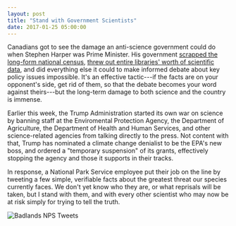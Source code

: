 ```yaml
---
layout: post
title: "Stand with Government Scientists"
date: 2017-01-25 05:00:00
---
```


Canadians got to see the damage an anti-science government could do when Stephen Harper was Prime Minister.
His government
[scrapped the long-form national census](http://www.theglobeandmail.com/news/politics/cities-footing-the-bill-for-data-gap-after-long-form-census-scrapped/article22695286/),
[threw out entire libraries' worth of scientific data](https://thetyee.ca/News/2013/12/23/Canadian-Science-Libraries/),
and did everything else it could to make informed debate about key policy issues impossible.
It's an effective tactic---if the facts are on your opponent's side,
get rid of them,
so that the debate becomes your word against theirs---but
the long-term damage to both science and the country is immense.

Earlier this week,
the Trump Administration started its own war on science
by banning staff at the Enviromental Protection Agency,
the Department of Agriculture,
the Department of Health and Human Services,
and other science-related agencies from talking directly to the press.
Not content with that,
Trump has nominated a climate change denialist to be the EPA's new boss,
and ordered a "temporary suspension" of its grants,
effectively stopping the agency and those it supports in their tracks.

In response,
a National Park Service employee put their job on the line by tweeting
a few simple, verifiable facts about the greatest threat our species currently faces.
We don't yet know who they are,
or what reprisals will be taken,
but I stand with them,
and with every other scientist who may now be at risk
simply for trying to tell the truth.

![Badlands NPS Tweets]({{site.github.url}}/img/2017/01/badlands-tweets.jpg)
